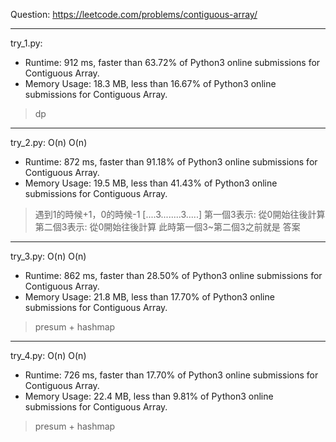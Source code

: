 Question: https://leetcode.com/problems/contiguous-array/

---

try_1.py:
* Runtime: 912 ms, faster than 63.72% of Python3 online submissions for Contiguous Array.
* Memory Usage: 18.3 MB, less than 16.67% of Python3 online submissions for Contiguous Array.

> dp

---

try_2.py: O(n) O(n)

* Runtime: 872 ms, faster than 91.18% of Python3 online submissions for Contiguous Array.
* Memory Usage: 19.5 MB, less than 41.43% of Python3 online submissions for Contiguous Array.

> 遇到1的時候+1，0的時候-1
> [....3........3.....]
> 第一個3表示: 從0開始往後計算
> 第二個3表示: 從0開始往後計算
> 此時第一個3~第二個3之前就是 答案

---

try_3.py: O(n) O(n)

* Runtime: 862 ms, faster than 28.50% of Python3 online submissions for Contiguous Array.
* Memory Usage: 21.8 MB, less than 17.70% of Python3 online submissions for Contiguous Array.

> presum + hashmap

---

try_4.py: O(n) O(n)

* Runtime: 726 ms, faster than 17.70% of Python3 online submissions for Contiguous Array.
* Memory Usage: 22.4 MB, less than 9.81% of Python3 online submissions for Contiguous Array.

> presum + hashmap
